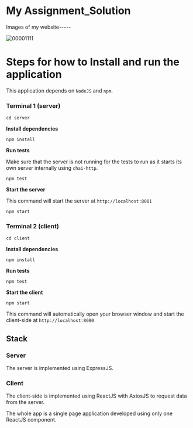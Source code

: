 # My Assignment_Solution

Images of my website-----

![00001111](https://github.com/user-attachments/assets/d1f39a8e-167d-4bc1-9121-84bb0031e4ae)



# Steps for how to Install and run the application

This application depends on `NodeJS` and `npm`.


### Terminal 1 (server)
```
cd server
```

**Install dependencies**
```
npm install
```

**Run tests**

Make sure that the server is not running for the tests to run as it starts its own server internally using `chai-http`.

```
npm test
```

**Start the server**

This command will start the server at `http://localhost:8081`
```
npm start
```

### Terminal 2 (client)
```
cd client
```

**Install dependencies**
```
npm install
```

**Run tests**
```
npm test
```

**Start the client**
```
npm start
```

This command will automatically open your browser window and start the client-side at `http://localhost:8080`


## Stack

### Server

The server is implemented using ExpressJS. 

### Client

The client-side is implemented using ReactJS with AxiosJS to request data from the server. 

The whole app is a single page application developed using only one ReactJS component.


